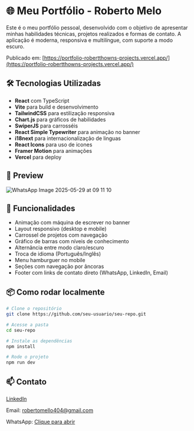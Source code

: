 # 🌐 Meu Portfólio - Roberto Melo

Este é o meu portfólio pessoal, desenvolvido com o objetivo de apresentar minhas habilidades técnicas, projetos realizados e formas de contato. A aplicação é moderna, responsiva e multilíngue, com suporte a modo escuro.

Publicado em: [https://portfolio-robertthowns-projects.vercel.app/](https://portfolio-robertthowns-projects.vercel.app/)

## 🛠 Tecnologias Utilizadas

- **React** com TypeScript
- **Vite** para build e desenvolvimento
- **TailwindCSS** para estilização responsiva
- **Chart.js** para gráficos de habilidades
- **SwiperJS** para carrosséis
- **React Simple Typewriter** para animação no banner
- **i18next** para internacionalização de linguas
- **React Icons** para uso de icones
- **Framer Motion** para animações
- **Vercel** para deploy

## 📸 Preview

![WhatsApp Image 2025-05-29 at 09 11 10](https://github.com/user-attachments/assets/d64e03e7-46f0-4403-a93d-d54f6bfc2a45)

## 🚀 Funcionalidades

- Animação com máquina de escrever no banner
- Layout responsivo (desktop e mobile)
- Carrossel de projetos com navegação
- Gráfico de barras com níveis de conhecimento
- Alternância entre modo claro/escuro
- Troca de idioma (Português/Inglês)
- Menu hamburguer no mobile
- Seções com navegação por âncoras
- Footer com links de contato direto (WhatsApp, LinkedIn, Email)

## 📦 Como rodar localmente

```bash
# Clone o repositório
git clone https://github.com/seu-usuario/seu-repo.git

# Acesse a pasta
cd seu-repo

# Instale as dependências
npm install

# Rode o projeto
npm run dev
```

## 📫 Contato
[LinkedIn](https://www.linkedin.com/in/robertofmelo/)

Email: robertomello404@gmail.com

WhatsApp: [Clique para abrir](https://wa.me/556191885343)
